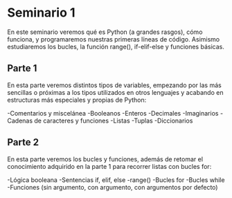 # Seminario 1

En este seminario veremos qué es Python (a grandes rasgos), cómo funciona,
y programaremos nuestras primeras líneas de código. Asimismo estudiaremos
los bucles, la función range(), if-elif-else y funciones básicas.

## Parte 1
En esta parte veremos distintos tipos de variables, empezando por las más sencillas
o próximas a los tipos utilizados en otros lenguajes y acabando en estructuras más
especiales y propias de Python:

-Comentarios y miscelánea
-Booleanos
-Enteros
-Decimales
-Imaginarios
-Cadenas de caracteres y funciones
-Listas
-Tuplas
-Diccionarios


## Parte 2
En esta parte veremos los bucles y funciones, además de retomar el conocimiento
adquirido en la parte 1 para recorrer listas con bucles for:

-Lógica booleana
-Sentencias if, elif, else
-range()
-Bucles for
-Bucles while
-Funciones (sin argumento, con argumento, con argumentos por defecto)
